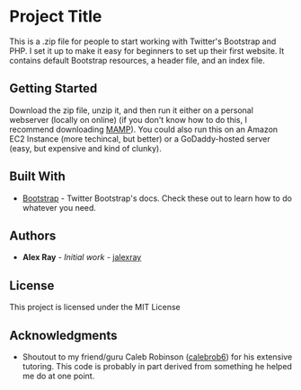 # Project Title

This is a .zip file for people to start working with Twitter's Bootstrap and PHP. I set it up to make it easy for beginners to set up their first website. It contains default Bootstrap resources, a header file, and an index file.

## Getting Started

Download the zip file, unzip it, and then run it either on a personal webserver (locally on online) (if you don't know how to do this, I recommend downloading [MAMP](https://www.mamp.info/en/)). You could also run this on an Amazon EC2 Instance (more techincal, but better) or a GoDaddy-hosted server (easy, but expensive and kind of clunky).

## Built With

* [Bootstrap](http://getbootstrap.com) - Twitter Bootstrap's docs. Check these out to learn how to do whatever you need.


## Authors

* **Alex Ray** - *Initial work* - [jalexray](https://github.com/jalexray)

## License

This project is licensed under the MIT License 

## Acknowledgments

* Shoutout to my friend/guru Caleb Robinson ([calebrob6](https://github.com/calebrob6/)) for his extensive tutoring. This code is probably in part derived from something he helped me do at one point.